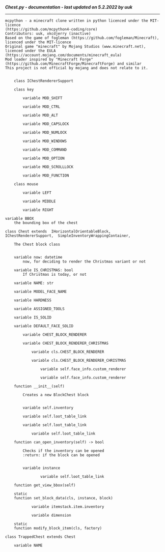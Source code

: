 ***Chest.py - documentation - last updated on 5.2.2022 by uuk***
___

    mcpython - a minecraft clone written in python licenced under the MIT-licence 
    (https://github.com/mcpython4-coding/core)
    Contributors: uuk, xkcdjerry (inactive)
    Based on the game of fogleman (https://github.com/fogleman/Minecraft), licenced under the MIT-licence
    Original game "minecraft" by Mojang Studios (www.minecraft.net), licenced under the EULA
    (https://account.mojang.com/documents/minecraft_eula)
    Mod loader inspired by "Minecraft Forge" (https://github.com/MinecraftForge/MinecraftForge) and similar
    This project is not official by mojang and does not relate to it.


        class IChestRendererSupport

        class key

            variable MOD_SHIFT

            variable MOD_CTRL

            variable MOD_ALT

            variable MOD_CAPSLOCK

            variable MOD_NUMLOCK

            variable MOD_WINDOWS

            variable MOD_COMMAND

            variable MOD_OPTION

            variable MOD_SCROLLLOCK

            variable MOD_FUNCTION

        class mouse

            variable LEFT

            variable MIDDLE

            variable RIGHT

    variable BBOX
        the bounding box of the chest

    class Chest extends  IHorizontalOrientableBlock,  IChestRendererSupport,  SimpleInventoryWrappingContainer,  
        
        The Chest block class


        variable now: datetime
            now, for deciding to render the Christmas variant or not

        variable IS_CHRISTMAS: bool
            If Christmas is today, or not

        variable NAME: str

        variable MODEL_FACE_NAME

        variable HARDNESS

        variable ASSIGNED_TOOLS

        variable IS_SOLID

        variable DEFAULT_FACE_SOLID

            variable CHEST_BLOCK_RENDERER

            variable CHEST_BLOCK_RENDERER_CHRISTMAS

                variable cls.CHEST_BLOCK_RENDERER

                variable cls.CHEST_BLOCK_RENDERER_CHRISTMAS

                    variable self.face_info.custom_renderer

                    variable self.face_info.custom_renderer

        function __init__(self)
            
            Creates a new BlockChest block


            variable self.inventory

            variable self.loot_table_link

            variable self.loot_table_link

                variable self.loot_table_link

        function can_open_inventory(self) -> bool
            
            Checks if the inventory can be opened
            :return: if the block can be opened


            variable instance

                    variable self.loot_table_link

        function get_view_bbox(self)

        static
        function set_block_data(cls, instance, block)

                variable itemstack.item.inventory

                variable dimension

        static
        function modify_block_item(cls, factory)

    class TrappedChest extends Chest

        variable NAME